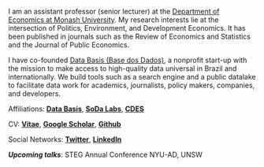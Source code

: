 
I am an assistant professor (senior lecturer) at the [Department of Economics at Monash University](https://www.monash.edu/business/economics). My research interests lie at the intersection of Politics, Environment, and Development Economics. It has been published in journals such as the Review of Economics and Statistics and the Journal of Public Economics.

I have co-founded [Data Basis (Base dos Dados)](https://basedosdados.org/), a nonprofit start-up with the mission to make access to high-quality data universal in Brazil and internationally. We build tools such as a search engine and a public datalake to facilitate data work for academics, journalists, policy makers, companies, and developers.

Affiliations: __[Data Basis](https://basedosdados.org)__, __[SoDa Labs](https://www.monash.edu/business/research/our-research/impact-labs/soda-labs)__, __[CDES](https://www.monash.edu/business/cdes)__

CV: __[Vitae](/CV.pdf)__, __[Google Scholar](https://scholar.google.com/citations?user=iDi8BA8AAAAJ)__, __[Github](https://github.com/rdahis)__

Social Networks: __[Twitter](https://twitter.com/rdahis)__, __[LinkedIn](https://www.linkedin.com/in/rdahis/)__

__*Upcoming talks*__: STEG Annual Conference NYU-AD, UNSW